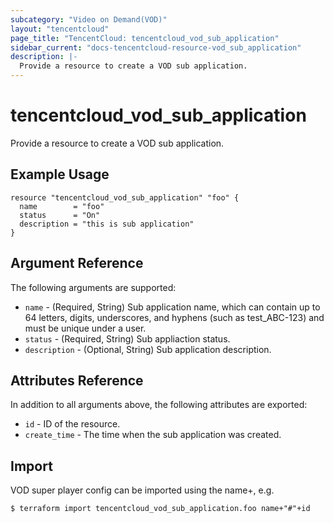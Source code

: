 ```yaml
---
subcategory: "Video on Demand(VOD)"
layout: "tencentcloud"
page_title: "TencentCloud: tencentcloud_vod_sub_application"
sidebar_current: "docs-tencentcloud-resource-vod_sub_application"
description: |-
  Provide a resource to create a VOD sub application.
---
```


# tencentcloud_vod_sub_application

Provide a resource to create a VOD sub application.

## Example Usage

```hcl
resource "tencentcloud_vod_sub_application" "foo" {
  name        = "foo"
  status      = "On"
  description = "this is sub application"
}
```

## Argument Reference

The following arguments are supported:

* `name` - (Required, String) Sub application name, which can contain up to 64 letters, digits, underscores, and hyphens (such as test_ABC-123) and must be unique under a user.
* `status` - (Required, String) Sub appliaction status.
* `description` - (Optional, String) Sub application description.

## Attributes Reference

In addition to all arguments above, the following attributes are exported:

* `id` - ID of the resource.
* `create_time` - The time when the sub application was created.


## Import

VOD super player config can be imported using the name+, e.g.

```
$ terraform import tencentcloud_vod_sub_application.foo name+"#"+id
```

